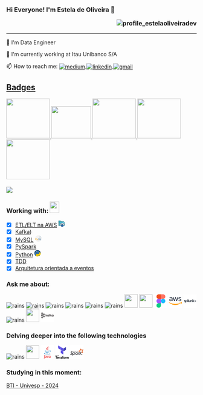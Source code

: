 ﻿### Hi Everyone! I'm Estela de Oliveira 🖖 <p align="right"> <img src="https://komarev.com/ghpvc/?username=estelaoliveiradev&label=Profile%20views&color=0e75b6&style=flat" alt="profile_estelaoliveiradev" /> </p>
---

<p>🔭 I'm  Data Engineer</p>
<p>💼 I'm currently working at Itau Unibanco S/A </p>
<p>📫 How to reach me:
    </a>
  <a href="https://medium.com/@violaum2015" target="_blank" rel="noopener noreferrer">
  <img align="center" height="22" alt="medium" src="https://img.shields.io/badge/medium-000000?logo=medium"/>
  
  </a>
  <a href="https://www.linkedin.com/in/estela-oliveira-989628104/" target="_blank" rel="noopener noreferrer">
   <img align="center" height="22" alt="linkedin" src="https://img.shields.io/badge/Estela&nbsp;Oliveira-0077B5?style=for-the-badge&logo=linkedin&logoColor=white"/>
  </a>
  <a href="mailto: violaum2015@gmail.com" target="_blank" rel="noopener noreferrer">
    <img align="center" height="22" alt="gmail" src="https://img.shields.io/badge/estela.oliveira.cont@gmail.com-D14836?style=for-the-badge&logo=gmail&logoColor=white"/>

</p>

## Badges
 <p float="left">
 </a>
 <a href="https://www.credly.com/badges/0d95a107-8021-460f-a11a-a28cdc5cec92/public_url" target="_blank">
 <img src="https://images.credly.com/size/340x340/images/00634f82-b07f-4bbd-a6bb-53de397fc3a6/image.png" width=115 height=105> 
  <a href="https://www.credly.com/badges/22739c64-5367-49b8-9529-bb30a1697648/linked_in?t=sf2sp0" target="_blank">
 <img src="https://images.credly.com/size/340x340/images/1253a20d-203c-4077-a7c8-7289af825486/image.png" width=105 height=85> 
 </a>
  </a>
 <a href="https://www.credly.com/badges/db28c10b-1dab-43a8-82e4-afe481df14f7/public_url" target="_blank">
 <img src="https://images.credly.com/size/110x110/images/3bb81f31-b826-4462-8758-d25d2d43083c/image.png" width=115 height=105> 
 </a>
   </a>
 <a href="https://www.credly.com/earner/earned/badge/88ada590-5cf5-4a89-9bbf-17051c8854ab" target="_blank">
 <img src="https://images.credly.com/size/340x340/images/27224c08-f61c-4d82-b929-325f96af326a/image.png" width=115 height=105> 
 </a>
 </a>
 <a href="[https://www.credly.com/badges/db28c10b-1dab-43a8-82e4-afe481df14f7](https://www.credly.com/badges/8d0b73c4-38ca-4a07-86a5-3f832cd3cc88)" target="_blank">
 <img src="https://images.credly.com/size/340x340/images/57cd0782-e05d-40f6-ac99-139e8727b945/image.png" width=115 height=105> 
 </a>


 </p>
 
 <a href="https://github.com/anuraghazra/github-readme-stats"><img align="center" src="https://github-readme-stats.vercel.app/api/top-langs/?username=estelaoliveiradev&layout=compact&theme=highcontrast&hide_border=true" /></a> 

### Working with: <img src = "https://github.com/ste2021/images-icons/blob/master/programmer.svg" width=25 height=30 />
- [x] [ETL/ELT na AWS](https://aws.amazon.com/pt/)  <img src = "https://github.com/ste2021/images-icons/blob/master/pasta-cloud.png" width=17 height=17 />
- [x] [Kafka](https://kafka.apache.org/))
- [x] [MySQL](https://www.w3schools.com/sql/)  <img src = "https://github.com/ste2021/images-icons/blob/master/mysql.png" width=17 height=17 />
- [x] [PySpark](https://spark.apache.org/docs/latest/api/python/index.html) 
- [x] [Python](https://www.python.org/)  <img src = "https://github.com/ste2021/images-icons/blob/master/pitao.png" width=17 height=17 />
- [x] [TDD](https://engsoftmoderna.info/artigos/ddd.html#:~:text=Os%20princ%C3%ADpios%20defendidos%20por%20DDD,neg%C3%B3cio%20que%20ele%20pretende%20resolver.)
- [x] [Arquitetura orientada a eventos](https://www.djangoproject.com/](https://aws.amazon.com/pt/event-driven-architecture/))
      
### Ask me about:
<p float="left">
<img src="https://cdn.jsdelivr.net/gh/devicons/devicon/icons/python/python-original.svg" alt="rains" style="max-width:100%;" width=35 height=35 />
<img src="https://cdn.jsdelivr.net/gh/devicons/devicon/icons/mysql/mysql-original.svg" alt="rains" style="max-width:100%;" width=35 height=35 />
<img src="https://cdn.jsdelivr.net/gh/devicons/devicon/icons/javascript/javascript-original.svg" alt="rains" style="max-width:100%;" width=35 height=35 />
<img src="https://cdn.jsdelivr.net/gh/devicons/devicon/icons/html5/html5-original.svg" alt="rains" style="max-width:100%;" width=35 height=35 />
<img src="https://cdn.jsdelivr.net/gh/devicons/devicon/icons/css3/css3-original.svg" alt="rains" style="max-width:100%;" width=35 height=35 />
<img src="https://cdn.jsdelivr.net/gh/devicons/devicon/icons/bootstrap/bootstrap-original.svg" alt="rains" style="max-width:100%;" width=35 height=35 />
<img src="https://cdn.jsdelivr.net/gh/devicons/devicon/icons/jupyter/jupyter-original-wordmark.svg" width=35 height=35 />
<img src="https://cdn.jsdelivr.net/gh/devicons/devicon/icons/markdown/markdown-original.svg" width=35 height=35/>
<img src="https://github.com/devicons/devicon/blob/master/icons/figma/figma-original.svg" width=35 height=35/>
<img src="https://github.com/devicons/devicon/blob/master/icons/amazonwebservices/amazonwebservices-original-wordmark.svg" width=35 height =35/>
  <img src="https://github.com/devicons/devicon/blob/master/icons/splunk/splunk-original-wordmark.svg" width=35 height=35 />
 <img src="https://cdn.jsdelivr.net/gh/devicons/devicon/icons/numpy/numpy-original.svg" alt="rains" style="max-width:100%;" width=35 height=35 />
<img src="https://cdn.jsdelivr.net/gh/devicons/devicon/icons/pandas/pandas-original-wordmark.svg" width=35 height=35 />
<img src="https://github.com/devicons/devicon/blob/master/icons/apachekafka/apachekafka-original-wordmark.svg" width=35 height=35 />
</p>


### Delving deeper into the following technologies
<p float="left">
<img src="https://cdn.jsdelivr.net/gh/devicons/devicon/icons/django/django-plain.svg" alt="rains" style="max-width:100%;" width=35 height=35/>
<img src="https://cdn.jsdelivr.net/gh/devicons/devicon/icons/google/google-original.svg" width=35 height=35/>

 <img src="https://github.com/devicons/devicon/blob/master/icons/java/java-original-wordmark.svg" width=35 height=35 />

  <img src="https://github.com/devicons/devicon/blob/master/icons/terraform/terraform-original-wordmark.svg" width=35 height=35 />
   <img src="https://github.com/devicons/devicon/blob/master/icons/apachespark/apachespark-original-wordmark.svg" width=35 height=35 />

 <p float="left">


<!-- ESTUDANDO NESSE MOMENTO -->
### Studying in this moment:
 <a href="https://univesp.br/cursos/bacharel-em-tecnologia-da-informacao" target="_blank">BTI - Univesp - 2024</a>



